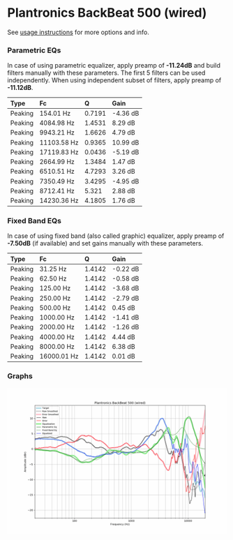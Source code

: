 # Plantronics BackBeat 500 (wired)
See [usage instructions](https://github.com/jaakkopasanen/AutoEq#usage) for more options and info.

### Parametric EQs
In case of using parametric equalizer, apply preamp of **-11.24dB** and build filters manually
with these parameters. The first 5 filters can be used independently.
When using independent subset of filters, apply preamp of **-11.12dB**.

| Type    | Fc          |      Q | Gain     |
|:--------|:------------|:-------|:---------|
| Peaking | 154.01 Hz   | 0.7191 | -4.36 dB |
| Peaking | 4084.98 Hz  | 1.4531 | 8.29 dB  |
| Peaking | 9943.21 Hz  | 1.6626 | 4.79 dB  |
| Peaking | 11103.58 Hz | 0.9365 | 10.99 dB |
| Peaking | 17119.83 Hz | 0.0436 | -5.19 dB |
| Peaking | 2664.99 Hz  | 1.3484 | 1.47 dB  |
| Peaking | 6510.51 Hz  | 4.7293 | 3.26 dB  |
| Peaking | 7350.49 Hz  | 3.4295 | -4.95 dB |
| Peaking | 8712.41 Hz  | 5.321  | 2.88 dB  |
| Peaking | 14230.36 Hz | 4.1805 | 1.76 dB  |

### Fixed Band EQs
In case of using fixed band (also called graphic) equalizer, apply preamp of **-7.50dB**
(if available) and set gains manually with these parameters.

| Type    | Fc          |      Q | Gain     |
|:--------|:------------|:-------|:---------|
| Peaking | 31.25 Hz    | 1.4142 | -0.22 dB |
| Peaking | 62.50 Hz    | 1.4142 | -0.58 dB |
| Peaking | 125.00 Hz   | 1.4142 | -3.68 dB |
| Peaking | 250.00 Hz   | 1.4142 | -2.79 dB |
| Peaking | 500.00 Hz   | 1.4142 | 0.45 dB  |
| Peaking | 1000.00 Hz  | 1.4142 | -1.41 dB |
| Peaking | 2000.00 Hz  | 1.4142 | -1.26 dB |
| Peaking | 4000.00 Hz  | 1.4142 | 4.44 dB  |
| Peaking | 8000.00 Hz  | 1.4142 | 6.38 dB  |
| Peaking | 16000.01 Hz | 1.4142 | 0.01 dB  |

### Graphs
![](./Plantronics%20BackBeat%20500%20(wired).png)
